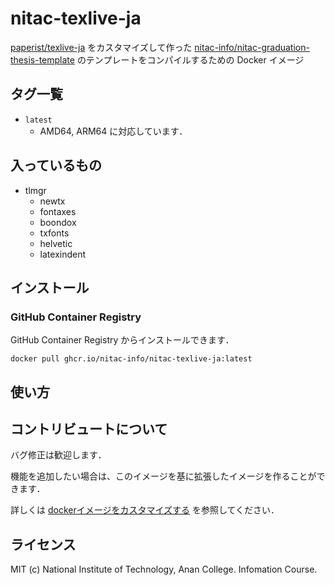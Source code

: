 # nitac-texlive-ja

[paperist/texlive-ja](https://hub.docker.com/r/paperist/texlive-ja/) をカスタマイズして作った [nitac-info/nitac-graduation-thesis-template](https://github.com/nitac-info/nitac-graduation-thesis-template) のテンプレートをコンパイルするための Docker イメージ

## タグ一覧

- `latest`
  - AMD64, ARM64 に対応しています．

## 入っているもの

- tlmgr
  - newtx
  - fontaxes
  - boondox
  - txfonts
  - helvetic
  - latexindent

## インストール

### GitHub Container Registry

GitHub Container Registry からインストールできます．

```
docker pull ghcr.io/nitac-info/nitac-texlive-ja:latest
```

## 使い方

## コントリビュートについて

バグ修正は歓迎します．

機能を追加したい場合は、このイメージを基に拡張したイメージを作ることができます．

詳しくは [dockerイメージをカスタマイズする](https://github.com/nitac-info/nitac-graduation-thesis-template#docker-%E3%82%A4%E3%83%A1%E3%83%BC%E3%82%B8%E3%82%92%E3%82%AB%E3%82%B9%E3%82%BF%E3%83%9E%E3%82%A4%E3%82%BA%E3%81%99%E3%82%8B) を参照してください．

## ライセンス

MIT (c) National Institute of Technology, Anan College. Infomation Course.